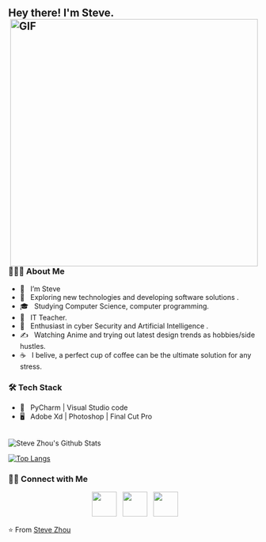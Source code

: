 <h2> Hey there! I'm Steve. 
<img align="right" alt="GIF" src="https://drive.steveee.top/api/raw/?path=/Steve/gif3.gif" width="500"/>

<h3> 👨🏻‍💻 About Me </h3>

- 🔭 &nbsp; I’m Steve
- 🤔 &nbsp; Exploring new technologies and developing software solutions .
- 🎓 &nbsp; Studying Computer Science, computer programming.
- 💼 &nbsp; IT Teacher.
- 🌱 &nbsp; Enthusiast in cyber Security and Artificial Intelligence .
- ✍️ &nbsp; Watching Anime and trying out latest design trends as hobbies/side hustles.
- ☕ &nbsp; I belive, a perfect cup of coffee can be the ultimate solution for any stress. 

<h3>🛠 Tech Stack</h3>
  
- 🔧 &nbsp; PyCharm | Visual Studio code 
- 🖥 &nbsp; Adobe Xd | Photoshop | Final Cut Pro 

<br>

<img align="center" src="https://github-readme-stats.vercel.app/api?username=zxfccmm4&include_all_commits=true&count_private=true&show_icons=true&line_height=20&title_color=7A7ADB&icon_color=2234AE&text_color=D3D3D3&bg_color=0,000000,130F40" alt="Steve Zhou's Github Stats">

</br>

[![Top Langs](https://github-readme-stats.vercel.app/api/top-langs/?username=devSouvik&layout=compact&text_color=daf7dc&bg_color=151515)](https://github.com/zxfccmm4/github-readme-stats)


<h3> 🤝🏻 Connect with Me </h3>

<p align="center">
&nbsp; <a href="https://twitter.com/sevenccmm" target="_blank" rel="noopener noreferrer"><img src="https://img.icons8.com/plasticine/100/000000/twitter.png" width="50" /></a>  
&nbsp; <a href="https://www.instagram.com/zhou.steveeee/" target="_blank" rel="noopener noreferrer"><img src="https://img.icons8.com/plasticine/100/000000/instagram-new.png" width="50" /></a>  
&nbsp; <a href="mailto:zxfccmm@gmail.com" target="_blank" rel="noopener noreferrer"><img src="https://img.icons8.com/plasticine/100/000000/gmail.png"  width="50" /></a>
</p>

⭐️ From [Steve Zhou](https://github.com/zxfccmm4)
